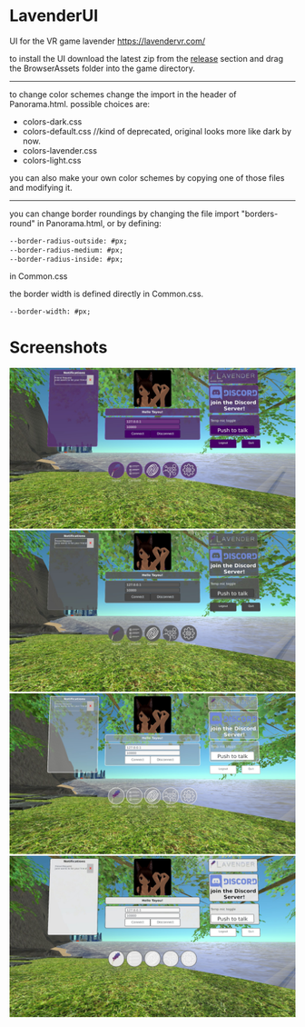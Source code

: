 # LavenderUI
UI for the VR game lavender https://lavendervr.com/

to install the UI download the latest zip from the [release](https://github.com/SupraLP/lavenderUI/releases "release") section and drag the BrowserAssets folder into the game directory.

---
to change color schemes change the import in the header of Panorama.html.
possible choices are:
- colors-dark.css
- colors-default.css //kind of deprecated, original looks more like dark by now.
- colors-lavender.css
- colors-light.css

you can also make your own color schemes by copying one of those files and modifying it.

---
you can change border roundings by changing the file import "borders-round" in Panorama.html,
or by defining:
```
--border-radius-outside: #px;
--border-radius-medium: #px;
--border-radius-inside: #px;
```
in Common.css

the border width is defined directly in Common.css.
```
--border-width: #px;
```

# Screenshots
![screenshot](https://github.com/SupraLP/lavenderUI/blob/master/pictures/colors_lavender.jpg)
![screenshot](https://github.com/SupraLP/lavenderUI/blob/master/pictures/colors_dark.jpg)
![screenshot](https://github.com/SupraLP/lavenderUI/blob/master/pictures/colors_default.jpg)
![screenshot](https://github.com/SupraLP/lavenderUI/blob/master/pictures/colors_light.jpg)
